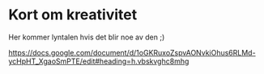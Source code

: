 # Kort om kreativitet


Her kommer lyntalen hvis det blir noe av den ;) 

https://docs.google.com/document/d/1oGKRuxoZspvAONvkiOhus6RLMd-ycHpHT_XgaoSmPTE/edit#heading=h.vbskvghc8mhg
